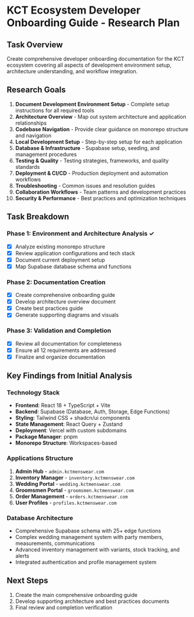 # KCT Ecosystem Developer Onboarding Guide - Research Plan

## Task Overview
Create comprehensive developer onboarding documentation for the KCT ecosystem covering all aspects of development environment setup, architecture understanding, and workflow integration.

## Research Goals
1. **Document Development Environment Setup** - Complete setup instructions for all required tools
2. **Architecture Overview** - Map out system architecture and application relationships  
3. **Codebase Navigation** - Provide clear guidance on monorepo structure and navigation
4. **Local Development Setup** - Step-by-step setup for each application
5. **Database & Infrastructure** - Supabase setup, seeding, and management procedures
6. **Testing & Quality** - Testing strategies, frameworks, and quality standards
7. **Deployment & CI/CD** - Production deployment and automation workflows
8. **Troubleshooting** - Common issues and resolution guides
9. **Collaboration Workflows** - Team patterns and development practices
10. **Security & Performance** - Best practices and optimization techniques

## Task Breakdown

### Phase 1: Environment and Architecture Analysis ✓
- [x] Analyze existing monorepo structure  
- [x] Review application configurations and tech stack
- [x] Document current deployment setup
- [x] Map Supabase database schema and functions

### Phase 2: Documentation Creation
- [x] Create comprehensive onboarding guide
- [x] Develop architecture overview document  
- [x] Create best practices guide
- [x] Generate supporting diagrams and visuals

### Phase 3: Validation and Completion
- [x] Review all documentation for completeness
- [x] Ensure all 12 requirements are addressed
- [x] Finalize and organize documentation

## Key Findings from Initial Analysis

### Technology Stack
- **Frontend**: React 18 + TypeScript + Vite
- **Backend**: Supabase (Database, Auth, Storage, Edge Functions)  
- **Styling**: Tailwind CSS + shadcn/ui components
- **State Management**: React Query + Zustand
- **Deployment**: Vercel with custom subdomains
- **Package Manager**: pnpm
- **Monorepo Structure**: Workspaces-based

### Applications Structure
1. **Admin Hub** - `admin.kctmenswear.com`
2. **Inventory Manager** - `inventory.kctmenswear.com`
3. **Wedding Portal** - `wedding.kctmenswear.com`
4. **Groomsmen Portal** - `groomsmen.kctmenswear.com`
5. **Order Management** - `orders.kctmenswear.com`
6. **User Profiles** - `profiles.kctmenswear.com`

### Database Architecture
- Comprehensive Supabase schema with 25+ edge functions
- Complex wedding management system with party members, measurements, communications
- Advanced inventory management with variants, stock tracking, and alerts
- Integrated authentication and profile management system

## Next Steps
1. Create the main comprehensive onboarding guide
2. Develop supporting architecture and best practices documents
3. Final review and completion verification
